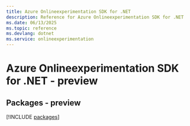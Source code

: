 ```yaml
---
title: Azure Onlineexperimentation SDK for .NET
description: Reference for Azure Onlineexperimentation SDK for .NET
ms.date: 06/13/2025
ms.topic: reference
ms.devlang: dotnet
ms.service: onlineexperimentation
---
```

# Azure Onlineexperimentation SDK for .NET - preview
## Packages - preview
[!INCLUDE [packages](onlineexperimentation-index.md)]